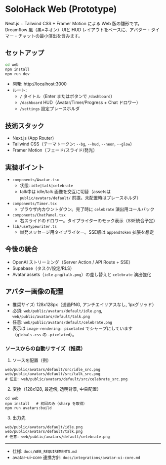 # SoloHack Web (Prototype)

Next.js + Tailwind CSS + Framer Motion による Web 版の雛形です。Dreamflow 風（黒×ネオン）UIと HUD レイアウトをベースに、アバター・タイマー・チャットの最小演出を含みます。

## セットアップ

```bash
cd web
npm install
npm run dev
```

- 開発: http://localhost:3000
- ルート:
  - `/` タイトル（Enter またはボタンで `/dashboard`）
  - `/dashboard` HUD（Avatar/Timer/Progress + Chat ドロワー）
  - `/settings` 設定プレースホルダ

## 技術スタック
- Next.js (App Router)
- Tailwind CSS（テーマトークン: `--bg`, `--hud`, `--neon`, `--glow`）
- Framer Motion（フェード/スライド/発光）

## 実装ポイント
- `components/Avatar.tsx`
  - 状態: `idle|talk|celebrate`
  - talk中は idle/talk 画像を交互に切替（assetsは `public/avatars/default/` 前提。未配置時はプレースホルダ）
- `components/Timer.tsx`
  - ブラウザ内カウントダウン。完了時に `celebrate` 演出用コールバック
- `components/ChatPanel.tsx`
  - 右スライドのドロワー。タイプライターのモック表示（SSE統合予定）
- `lib/useTypewriter.ts`
  - 単発メッセージ用タイプライター。SSE版は `appendToken` 拡張を想定

## 今後の統合
- OpenAI ストリーミング（Server Action / API Route + SSE）
- Supabase（タスク/設定/RLS）
- Avatar assets（`idle.png`/`talk.png`）の差し替えと `celebrate` 演出強化

## アバター画像の配置
- 推奨サイズ: 128x128px（透過PNG, アンチエイリアスなし, 1pxグリッド）
- 必須: `web/public/avatars/default/idle.png`, `web/public/avatars/default/talk.png`
- 任意: `web/public/avatars/default/celebrate.png`
- 表示は `image-rendering: pixelated` でシャープにしています（`globals.css` の `.pixelated`）。

### ソースからの自動リサイズ（推奨）
1) ソースを配置（例）
```
web/public/avatars/default/src/idle_src.png
web/public/avatars/default/src/talk_src.png
# 任意: web/public/avatars/default/src/celebrate_src.png
```
2) 変換（128x128, 最近傍, 透明背景, 中央配置）
```
cd web
npm install   # 初回のみ（sharp を取得）
npm run avatars:build
```
3) 出力先
```
web/public/avatars/default/idle.png
web/public/avatars/default/talk.png
# 任意: web/public/avatars/default/celebrate.png
```

---
- 仕様: `docs/WEB_REQUIREMENTS.md`
- avatar-ui-core 連携方針: `docs/integrations/avatar-ui-core.md`
